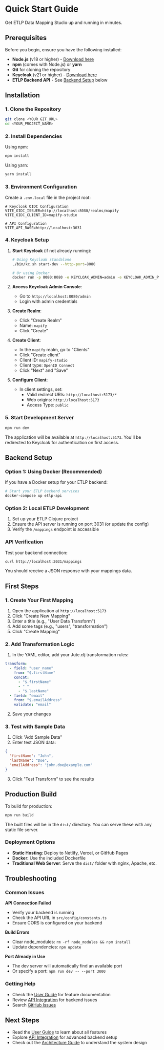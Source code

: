 
# Quick Start Guide

Get ETLP Data Mapping Studio up and running in minutes.

## Prerequisites

Before you begin, ensure you have the following installed:

- **Node.js** (v18 or higher) - [Download here](https://nodejs.org/)
- **npm** (comes with Node.js) or **yarn**
- **Git** for cloning the repository
- **Keycloak** (v21 or higher) - [Download here](https://www.keycloak.org/downloads)
- **ETLP Backend API** - See [Backend Setup](#backend-setup) below

## Installation

### 1. Clone the Repository

```bash
git clone <YOUR_GIT_URL>
cd <YOUR_PROJECT_NAME>
```

### 2. Install Dependencies

Using npm:
```bash
npm install
```

Using yarn:
```bash
yarn install
```

### 3. Environment Configuration

Create a `.env.local` file in the project root:

```env
# Keycloak OIDC Configuration
VITE_OIDC_ISSUER=http://localhost:8080/realms/mapify
VITE_OIDC_CLIENT_ID=mapify-studio

# API Configuration  
VITE_API_BASE=http://localhost:3031
```

### 4. Keycloak Setup

1. **Start Keycloak** (if not already running):
   ```bash
   # Using Keycloak standalone
   ./bin/kc.sh start-dev --http-port=8080
   
   # Or using Docker
   docker run -p 8080:8080 -e KEYCLOAK_ADMIN=admin -e KEYCLOAK_ADMIN_PASSWORD=admin quay.io/keycloak/keycloak:latest start-dev
   ```

2. **Access Keycloak Admin Console**:
   - Go to `http://localhost:8080/admin`
   - Login with admin credentials

3. **Create Realm**:
   - Click "Create Realm"
   - Name: `mapify`
   - Click "Create"

4. **Create Client**:
   - In the `mapify` realm, go to "Clients"
   - Click "Create client"
   - Client ID: `mapify-studio`
   - Client type: `OpenID Connect`
   - Click "Next" and "Save"

5. **Configure Client**:
   - In client settings, set:
     - Valid redirect URIs: `http://localhost:5173/*`
     - Web origins: `http://localhost:5173`
     - Access Type: `public`

### 5. Start Development Server

```bash
npm run dev
```

The application will be available at `http://localhost:5173`. You'll be redirected to Keycloak for authentication on first access.

## Backend Setup

### Option 1: Using Docker (Recommended)

If you have a Docker setup for your ETLP backend:

```bash
# Start your ETLP backend services
docker-compose up etlp-api
```

### Option 2: Local ETLP Development

1. Set up your ETLP Clojure project
2. Ensure the API server is running on port 3031 (or update the config)
3. Verify the `/mappings` endpoint is accessible

### API Verification

Test your backend connection:

```bash
curl http://localhost:3031/mappings
```

You should receive a JSON response with your mappings data.

## First Steps

### 1. Create Your First Mapping

1. Open the application at `http://localhost:5173`
2. Click "Create New Mapping"
3. Enter a title (e.g., "User Data Transform")
4. Add some tags (e.g., "users", "transformation")
5. Click "Create Mapping"

### 2. Add Transformation Logic

1. In the YAML editor, add your Jute.clj transformation rules:

```yaml
transform:
  - field: "user_name"
    from: "$.firstName"
    concat: 
      - "$.firstName"
      - " "
      - "$.lastName"
  - field: "email"
    from: "$.emailAddress"
    validate: "email"
```

2. Save your changes

### 3. Test with Sample Data

1. Click "Add Sample Data"
2. Enter test JSON data:

```json
{
  "firstName": "John",
  "lastName": "Doe",
  "emailAddress": "john.doe@example.com"
}
```

3. Click "Test Transform" to see the results

## Production Build

To build for production:

```bash
npm run build
```

The built files will be in the `dist/` directory. You can serve these with any static file server.

### Deployment Options

- **Static Hosting**: Deploy to Netlify, Vercel, or GitHub Pages
- **Docker**: Use the included Dockerfile
- **Traditional Web Server**: Serve the `dist/` folder with nginx, Apache, etc.

## Troubleshooting

### Common Issues

**API Connection Failed**
- Verify your backend is running
- Check the API URL in `src/config/constants.ts`
- Ensure CORS is configured on your backend

**Build Errors**
- Clear node_modules: `rm -rf node_modules && npm install`
- Update dependencies: `npm update`

**Port Already in Use**
- The dev server will automatically find an available port
- Or specify a port: `npm run dev -- --port 3000`

### Getting Help

- Check the [User Guide](user-guide.md) for feature documentation
- Review [API Integration](api-integration.md) for backend issues
- Search [GitHub Issues](https://github.com/your-org/etlp-data-mapping-studio/issues)

## Next Steps

- Read the [User Guide](user-guide.md) to learn about all features
- Explore [API Integration](api-integration.md) for advanced backend setup
- Check out the [Architecture Guide](architecture.md) to understand the system design
